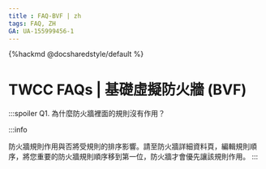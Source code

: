 ```yaml
---
title : FAQ-BVF | zh
tags: FAQ, ZH
GA: UA-155999456-1
---
```

{%hackmd @docsharedstyle/default %}

# TWCC FAQs | 基礎虛擬防火牆 (BVF)

:::spoiler Q1. 為什麼防火牆裡面的規則沒有作用？

:::info

防火牆規則作用與否將受規則的排序影響。請至防火牆詳細資料頁，編輯規則順序，將您重要的防火牆規則順序移到第一位，防火牆才會優先讓該規則作用。
:::
